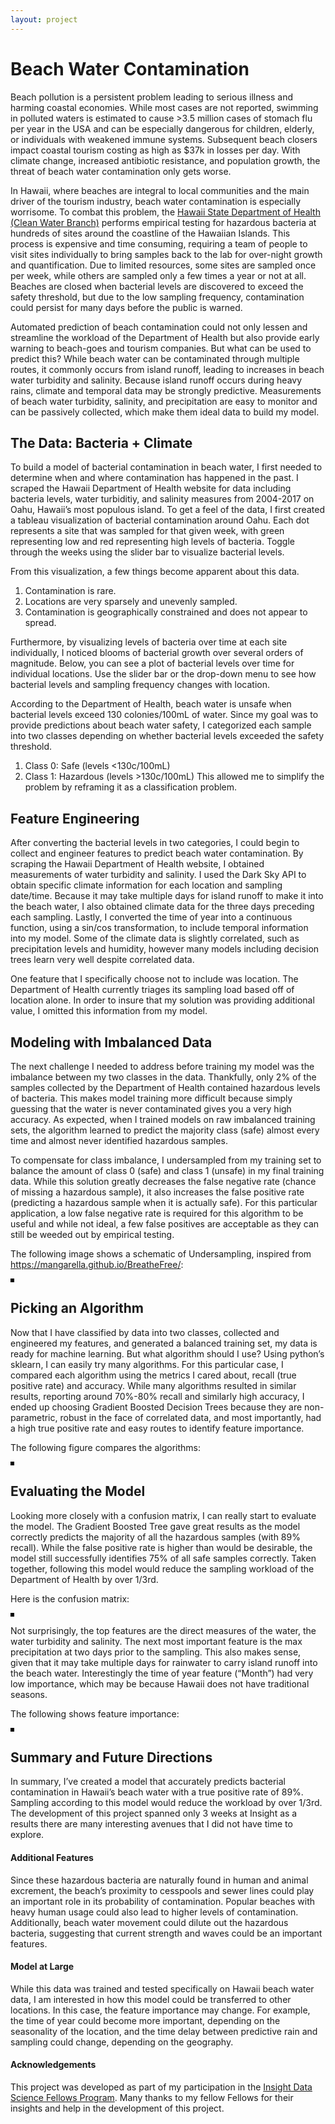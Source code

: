 ```yaml
---
layout: project
---
```

# Beach Water Contamination

Beach pollution is a persistent problem leading to serious illness and harming coastal economies. While most cases are not reported, swimming in polluted waters is estimated to cause >3.5 million cases of stomach flu per year in the USA and can be especially dangerous for children, elderly, or individuals with weakened immune systems. Subsequent beach closers impact coastal tourism costing as high as $37k in losses per day. With climate change, increased antibiotic resistance, and population growth, the threat of beach water contamination only gets worse.

In Hawaii, where beaches are integral to local communities and the main driver of the tourism industry, beach water contamination is especially worrisome. To combat this problem, the [Hawaii State Department of Health (Clean Water Branch)](http://health.hawaii.gov/cwb/) performs empirical testing for hazardous bacteria at hundreds of sites around the coastline of the Hawaiian Islands. This process is expensive and time consuming, requiring a team of people to visit sites individually to bring samples back to the lab for over-night growth and quantification. Due to limited resources, some sites are sampled once per week, while others are sampled only a few times a year or not at all. Beaches are closed when bacterial levels are discovered to exceed the safety threshold, but due to the low sampling frequency, contamination could persist for many days before the public is warned.

Automated prediction of beach contamination could not only lessen and streamline the workload of the Department of Health but also provide early warning to beach-goes and tourism companies. But what can be used to predict this? While beach water can be contaminated through multiple routes, it commonly occurs from island runoff, leading to increases in beach water turbidity and salinity. Because island runoff occurs during heavy rains, climate and temporal data may be strongly predictive. Measurements of beach water turbidity, salinity, and precipitation are easy to monitor and can be passively collected, which make them ideal data to build my model.

## The Data: Bacteria + Climate

To build a model of bacterial contamination in beach water, I first needed to determine when and where contamination has happened in the past. I scraped the Hawaii Department of Health website for data including bacteria levels, water turbiditiy, and salinity measures from 2004-2017 on Oahu, Hawaii’s most populous island. To get a feel of the data, I first created a tableau visualization of bacterial contamination around Oahu. Each dot represents a site that was sampled for that given week, with green representing low and red representing high levels of bacteria. Toggle through the weeks using the slider bar to visualize bacterial levels.

<div id="tableauViz" style="margin-bottom: 1em"></div>

 From this visualization, a few things become apparent about this data.
1.	Contamination is rare.
2.	Locations are very sparsely and unevenly sampled.
3.	Contamination is geographically constrained and does not appear to spread.

Furthermore, by visualizing levels of bacteria over time at each site individually, I noticed blooms of bacterial growth over several orders of magnitude. Below, you can see a plot of bacterial levels over time for individual locations. Use the slider bar or the drop-down menu to see how bacterial levels and sampling frequency changes with location.

<div id="tableauViz2" style="margin-bottom: 1em"></div>

According to the Department of Health, beach water is unsafe when bacterial levels exceed 130 colonies/100mL of water. Since my goal was to provide predictions about beach water safety, I categorized each sample into two classes depending on whether bacterial levels exceeded the safety threshold.
1.	Class 0: Safe (levels <130c/100mL)
2.	Class 1: Hazardous (levels >130c/100mL)
This allowed me to simplify the problem by reframing it as a classification problem.

## Feature Engineering

After converting the bacterial levels in two categories, I could begin to collect and engineer features to predict beach water contamination. By scraping the Hawaii Department of Health website, I obtained measurements of water turbidity and salinity. I used the Dark Sky API to obtain specific climate information for each location and sampling date/time. Because it may take multiple days for island runoff to make it into the beach water, I also obtained climate data for the three days preceding each sampling. Lastly, I converted the time of year into a continuous function, using a sin/cos transformation, to include temporal information into my model. Some of the climate data is slightly correlated, such as precipitation levels and humidity, however many models including decision trees learn very well despite correlated data.

One feature that I specifically choose not to include was location. The Department of Health currently triages its sampling load based off of location alone. In order to insure that my solution was providing additional value, I omitted this information from my model.

##  Modeling with Imbalanced Data

The next challenge I needed to address before training my model was the imbalance between my two classes in the data. Thankfully, only 2% of the samples collected by the Department of Health contained hazardous levels of bacteria. This makes model training more difficult because simply guessing that the water is never contaminated gives you a very high accuracy. As expected, when I trained models on raw imbalanced training sets, the algorithm learned to predict the majority class (safe) almost every time and almost never identified hazardous samples.

To compensate for class imbalance, I undersampled from my training set to balance the amount of class 0 (safe) and class 1 (unsafe) in my final training data. While this solution greatly decreases the false negative rate (chance of missing a hazardous sample), it also increases the false positive rate (predicting a hazardous sample when it is actually safe). For this particular application, a low false negative rate is required for this algorithm to be useful and while not ideal, a few false positives are acceptable as they can still be weeded out by empirical testing.

The following image shows a schematic of Undersampling, inspired from https://mangarella.github.io/BreatheFree/:

<span style="margin-bottom: 1em" class="image fit"><img style="border:3px solid black" src="/images/undersampling.png" alt="" /></span>


## Picking an Algorithm

 Now that I have classified by data into two classes, collected and engineered my features, and generated a balanced training set, my data is ready for machine learning. But what algorithm should I use? Using python’s sklearn, I can easily try many algorithms. For this particular case, I compared each algorithm using the metrics I cared about, recall (true positive rate) and accuracy. While many algorithms resulted in similar results, reporting around 70%-80% recall and similarly high accuracy, I ended up choosing Gradient Boosted Decision Trees because they are non-parametric, robust in the face of correlated data, and most importantly, had a high true positive rate and easy routes to identify feature importance.

 The following figure compares the algorithms:

<span style="margin-bottom: 1em" class="image fit"><img style="border:3px solid black" src="/images/fig_compare.png" alt="" /></span>

## Evaluating the Model

Looking more closely with a confusion matrix, I can really start to evaluate the model. The Gradient Boosted Tree gave great results as the model correctly predicts the majority of all the hazardous samples (with 89% recall). While the false positive rate is higher than would be desirable, the model still successfully identifies 75% of all safe samples correctly. Taken together, following this model would reduce the sampling workload of the Department of Health by over 1/3rd.

Here is the confusion matrix:

<span style="margin-bottom: 1em" class="image fit"><img style="border:3px solid black" src="/images/fig_confusion.png" alt="" /></span>

Not surprisingly, the top features are the direct measures of the water, the water turbidity and salinity. The next most important feature is the max precipitation at two days prior to the sampling. This also makes sense, given that it may take multiple days for rainwater to carry island runoff into the beach water. Interestingly the time of year feature (“Month”) had very low importance, which may be because Hawaii does not have traditional seasons.

The following shows feature importance:

<span style="margin-bottom: 1em" class="image fit"><img style="border:3px solid black" src="/images/fig_featureimportance.png" alt="" /></span>

## Summary and Future Directions

In summary, I’ve created a model that accurately predicts bacterial contamination in Hawaii’s beach water with a true positive rate of 89%. Sampling according to this model would reduce the workload by over 1/3rd. The development of this project spanned only 3 weeks at Insight as a results there are many interesting avenues that I did not have time to explore.

#### Additional Features

Since these hazardous bacteria are naturally found in human and animal excrement, the beach’s proximity to cesspools and sewer lines could play an important role in its probability of contamination. Popular beaches with heavy human usage could also lead to higher levels of contamination. Additionally, beach water movement could dilute out the hazardous bacteria, suggesting that current strength and waves could be an important features.

#### Model at Large

While this data was trained and tested specifically on Hawaii beach water data, I am interested in how this model could be transferred to other locations. In this case, the feature importance may change. For example, the time of year could become more important, depending on the seasonality of the location, and the time delay between predictive rain and sampling could change, depending on the geography.

#### Acknowledgements

This project was developed as part of my participation in the <a href="http://insightdatascience.com/">Insight Data Science Fellows Program</a>. Many thanks to my fellow Fellows for their insights and help in the development of this project.

